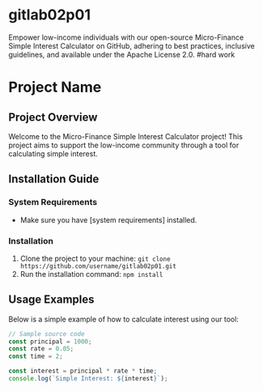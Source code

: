 # gitlab02p01
Empower low-income individuals with our open-source Micro-Finance Simple Interest Calculator on GitHub, adhering to best practices, inclusive guidelines, and available under the Apache License 2.0.
#hard work
# Project Name

## Project Overview

Welcome to the Micro-Finance Simple Interest Calculator project! This project aims to support the low-income community through a tool for calculating simple interest.

## Installation Guide

### System Requirements
- Make sure you have [system requirements] installed.

### Installation
1. Clone the project to your machine: `git clone https://github.com/username/gitlab02p01.git`
2. Run the installation command: `npm install`

## Usage Examples

Below is a simple example of how to calculate interest using our tool:

```javascript
// Sample source code
const principal = 1000;
const rate = 0.05;
const time = 2;

const interest = principal * rate * time;
console.log(`Simple Interest: ${interest}`);

